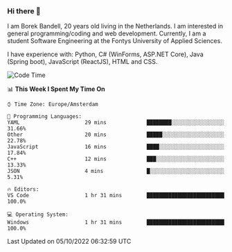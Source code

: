 ### Hi there 👋

I am Borek Bandell, 20 years old living in the Netherlands. I am interested in general programming/coding and web development. Currently, I am a student Software Engineering at the Fontys University of Applied Sciences.

I have experience with: Python, C# (WinForms, ASP.NET Core), Java (Spring boot), JavaScript (ReactJS), HTML and CSS.

<!--START_SECTION:waka-->
![Code Time](http://img.shields.io/badge/Code%20Time-239%20hrs%2029%20mins-blue)

📊 **This Week I Spent My Time On** 

```text
⌚︎ Time Zone: Europe/Amsterdam

💬 Programming Languages: 
YAML                     29 mins             ████████░░░░░░░░░░░░░░░░░   31.66% 
Other                    20 mins             █████░░░░░░░░░░░░░░░░░░░░   22.78% 
JavaScript               16 mins             ████░░░░░░░░░░░░░░░░░░░░░   17.84% 
C++                      12 mins             ███░░░░░░░░░░░░░░░░░░░░░░   13.33% 
JSON                     4 mins              █░░░░░░░░░░░░░░░░░░░░░░░░   5.31%

🔥 Editors: 
VS Code                  1 hr 31 mins        █████████████████████████   100.0%

💻 Operating System: 
Windows                  1 hr 31 mins        █████████████████████████   100.0%

```


 Last Updated on 05/10/2022 06:32:59 UTC
<!--END_SECTION:waka-->

<!--**tcBorek2002/tcBorek2002** is a ✨ _special_ ✨ repository because its `README.md` (this file) appears on your GitHub profile.

Here are some ideas to get you started:

- 🔭 I’m currently working on ...
- 🌱 I’m currently learning ...
- 👯 I’m looking to collaborate on ...
- 🤔 I’m looking for help with ...
- 💬 Ask me about ...
- 📫 How to reach me: ...
- 😄 Pronouns: ...
- ⚡ Fun fact: ...
-->
